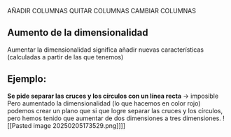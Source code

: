 

AÑADIR COLUMNAS
QUITAR COLUMNAS
CAMBIAR COLUMNAS

## Aumento de la dimensionalidad
Aumentar la dimensionalidad significa añadir nuevas características (calculadas a partir de las que tenemos)

## Ejemplo:
**Se pide separar las cruces y los círculos con un línea recta** -> imposible
Pero aumentado la dimensionalidad (lo que hacemos en color rojo) podemos crear un plano que si que logre separar las cruces y los círculos, pero hemos tenido que aumentar de dos dimensiones a tres dimensiones.
![[Pasted image 20250205173529.png]]]]